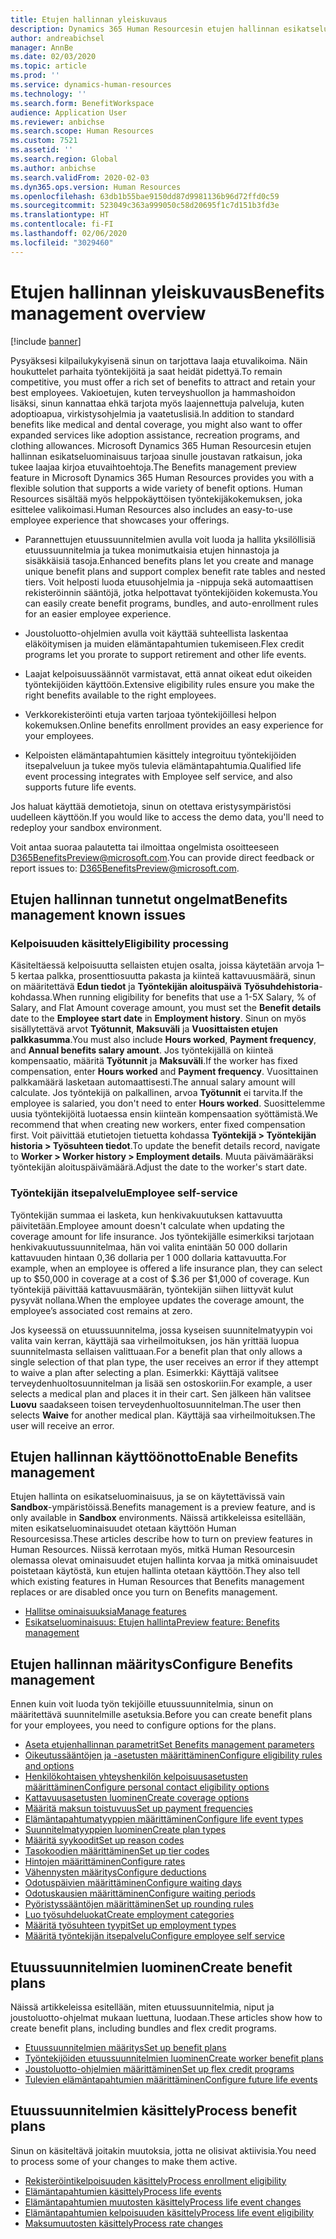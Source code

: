 ```yaml
---
title: Etujen hallinnan yleiskuvaus
description: Dynamics 365 Human Resourcesin etujen hallinnan esikatseluominaisuuden yleiskuvaus. Tarjoa työntekijöillesi laajennetut etuvaihtoehdot helppokäyttöisellä verkkokokemuksella.
author: andreabichsel
manager: AnnBe
ms.date: 02/03/2020
ms.topic: article
ms.prod: ''
ms.service: dynamics-human-resources
ms.technology: ''
ms.search.form: BenefitWorkspace
audience: Application User
ms.reviewer: anbichse
ms.search.scope: Human Resources
ms.custom: 7521
ms.assetid: ''
ms.search.region: Global
ms.author: anbichse
ms.search.validFrom: 2020-02-03
ms.dyn365.ops.version: Human Resources
ms.openlocfilehash: 63db1b55bae9150dd87d9981136b96d72ffd0c59
ms.sourcegitcommit: 523049c363a999050c58d20695f1c7d151b3fd3e
ms.translationtype: HT
ms.contentlocale: fi-FI
ms.lasthandoff: 02/06/2020
ms.locfileid: "3029460"
---
```

# <a name="benefits-management-overview"></a><span data-ttu-id="86c70-104">Etujen hallinnan yleiskuvaus</span><span class="sxs-lookup"><span data-stu-id="86c70-104">Benefits management overview</span></span>

[!include [banner](includes/preview-feature.md)]

<span data-ttu-id="86c70-105">Pysyäksesi kilpailukykyisenä sinun on tarjottava laaja etuvalikoima. Näin houkuttelet parhaita työntekijöitä ja saat heidät pidettyä.</span><span class="sxs-lookup"><span data-stu-id="86c70-105">To remain competitive, you must offer a rich set of benefits to attract and retain your best employees.</span></span> <span data-ttu-id="86c70-106">Vakioetujen, kuten terveyshuollon ja hammashoidon lisäksi, sinun kannattaa ehkä tarjota myös laajennettuja palveluja, kuten adoptioapua, virkistysohjelmia ja vaatetuslisiä.</span><span class="sxs-lookup"><span data-stu-id="86c70-106">In addition to standard benefits like medical and dental coverage, you might also want to offer expanded services like adoption assistance, recreation programs, and clothing allowances.</span></span> <span data-ttu-id="86c70-107">Microsoft Dynamics 365 Human Resourcesin etujen hallinnan esikatseluominaisuus tarjoaa sinulle joustavan ratkaisun, joka tukee laajaa kirjoa etuvaihtoehtoja.</span><span class="sxs-lookup"><span data-stu-id="86c70-107">The Benefits management preview feature in Microsoft Dynamics 365 Human Resources provides you with a flexible solution that supports a wide variety of benefit options.</span></span> <span data-ttu-id="86c70-108">Human Resources sisältää myös helppokäyttöisen työntekijäkokemuksen, joka esittelee valikoimasi.</span><span class="sxs-lookup"><span data-stu-id="86c70-108">Human Resources also includes an easy-to-use employee experience that showcases your offerings.</span></span>

- <span data-ttu-id="86c70-109">Parannettujen etuussuunnitelmien avulla voit luoda ja hallita yksilöllisiä etuussuunnitelmia ja tukea monimutkaisia etujen hinnastoja ja sisäkkäisiä tasoja.</span><span class="sxs-lookup"><span data-stu-id="86c70-109">Enhanced benefits plans let you create and manage unique benefit plans and support complex benefit rate tables and nested tiers.</span></span> <span data-ttu-id="86c70-110">Voit helposti luoda etuusohjelmia ja -nippuja sekä automaattisen rekisteröinnin sääntöjä, jotka helpottavat työntekijöiden kokemusta.</span><span class="sxs-lookup"><span data-stu-id="86c70-110">You can easily create benefit programs, bundles, and auto-enrollment rules for an easier employee experience.</span></span>

- <span data-ttu-id="86c70-111">Joustoluotto-ohjelmien avulla voit käyttää suhteellista laskentaa eläköitymisen ja muiden elämäntapahtumien tukemiseen.</span><span class="sxs-lookup"><span data-stu-id="86c70-111">Flex credit programs let you prorate to support retirement and other life events.</span></span>

- <span data-ttu-id="86c70-112">Laajat kelpoisuussäännöt varmistavat, että annat oikeat edut oikeiden työntekijöiden käyttöön.</span><span class="sxs-lookup"><span data-stu-id="86c70-112">Extensive eligibility rules ensure you make the right benefits available to the right employees.</span></span>

- <span data-ttu-id="86c70-113">Verkkorekisteröinti etuja varten tarjoaa työntekijöillesi helpon kokemuksen.</span><span class="sxs-lookup"><span data-stu-id="86c70-113">Online benefits enrollment provides an easy experience for your employees.</span></span>

- <span data-ttu-id="86c70-114">Kelpoisten elämäntapahtumien käsittely integroituu työntekijöiden itsepalveluun ja tukee myös tulevia elämäntapahtumia.</span><span class="sxs-lookup"><span data-stu-id="86c70-114">Qualified life event processing integrates with Employee self service, and also supports future life events.</span></span>

<span data-ttu-id="86c70-115">Jos haluat käyttää demotietoja, sinun on otettava eristysympäristösi uudelleen käyttöön.</span><span class="sxs-lookup"><span data-stu-id="86c70-115">If you would like to access the demo data, you'll need to redeploy your sandbox environment.</span></span>

<span data-ttu-id="86c70-116">Voit antaa suoraa palautetta tai ilmoittaa ongelmista osoitteeseen D365BenefitsPreview@microsoft.com.</span><span class="sxs-lookup"><span data-stu-id="86c70-116">You can provide direct feedback or report issues to:  D365BenefitsPreview@microsoft.com.</span></span>

## <a name="benefits-management-known-issues"></a><span data-ttu-id="86c70-117">Etujen hallinnan tunnetut ongelmat</span><span class="sxs-lookup"><span data-stu-id="86c70-117">Benefits management known issues</span></span>

### <a name="eligibility-processing"></a><span data-ttu-id="86c70-118">Kelpoisuuden käsittely</span><span class="sxs-lookup"><span data-stu-id="86c70-118">Eligibility processing</span></span>

<span data-ttu-id="86c70-119">Käsiteltäessä kelpoisuutta sellaisten etujen osalta, joissa käytetään arvoja 1–5 kertaa palkka, prosenttiosuutta pakasta ja kiinteä kattavuusmäärä, sinun on määritettävä **Edun tiedot** ja **Työntekijän aloituspäivä** **Työsuhdehistoria**-kohdassa.</span><span class="sxs-lookup"><span data-stu-id="86c70-119">When running eligibility for benefits that use a 1-5X Salary, % of Salary, and Flat Amount coverage amount, you must set the **Benefit details** date to the **Employee start date** in **Employment history**.</span></span> <span data-ttu-id="86c70-120">Sinun on myös sisällytettävä arvot **Työtunnit**, **Maksuväli** ja **Vuosittaisten etujen palkkasumma**.</span><span class="sxs-lookup"><span data-stu-id="86c70-120">You must also include **Hours worked**, **Payment frequency**, and **Annual benefits salary amount**.</span></span> <span data-ttu-id="86c70-121">Jos työntekijällä on kiinteä kompensaatio, määritä **Työtunnit** ja **Maksuväli**.</span><span class="sxs-lookup"><span data-stu-id="86c70-121">If the worker has fixed compensation, enter **Hours worked** and **Payment frequency**.</span></span> <span data-ttu-id="86c70-122">Vuosittainen palkkamäärä lasketaan automaattisesti.</span><span class="sxs-lookup"><span data-stu-id="86c70-122">The annual salary amount will calculate.</span></span> <span data-ttu-id="86c70-123">Jos työntekijä on palkallinen, arvoa **Työtunnit** ei tarvita.</span><span class="sxs-lookup"><span data-stu-id="86c70-123">If the employee is salaried, you don't need to enter **Hours worked**.</span></span> <span data-ttu-id="86c70-124">Suosittelemme uusia työntekijöitä luotaessa ensin kiinteän kompensaation syöttämistä.</span><span class="sxs-lookup"><span data-stu-id="86c70-124">We recommend that when creating new workers, enter fixed compensation first.</span></span> <span data-ttu-id="86c70-125">Voit päivittää etutietojen tietuetta kohdassa **Työntekijä > Työntekijän historia > Työsuhteen tiedot**.</span><span class="sxs-lookup"><span data-stu-id="86c70-125">To update the benefit details record, navigate to **Worker > Worker history > Employment details**.</span></span> <span data-ttu-id="86c70-126">Muuta päivämääräksi työntekijän aloituspäivämäärä.</span><span class="sxs-lookup"><span data-stu-id="86c70-126">Adjust the date to the worker's start date.</span></span>

### <a name="employee-self-service"></a><span data-ttu-id="86c70-127">Työntekijän itsepalvelu</span><span class="sxs-lookup"><span data-stu-id="86c70-127">Employee self-service</span></span>

<span data-ttu-id="86c70-128">Työntekijän summaa ei lasketa, kun henkivakuutuksen kattavuutta päivitetään.</span><span class="sxs-lookup"><span data-stu-id="86c70-128">Employee amount doesn't calculate when updating the coverage amount for life insurance.</span></span> <span data-ttu-id="86c70-129">Jos työntekijälle esimerkiksi tarjotaan henkivakuutussuunnitelmaa, hän voi valita enintään 50 000 dollarin kattavuuden hintaan 0,36 dollaria per 1 000 dollaria kattavuutta.</span><span class="sxs-lookup"><span data-stu-id="86c70-129">For example, when an employee is offered a life insurance plan, they can select up to $50,000 in coverage at a cost of $.36 per $1,000 of coverage.</span></span>  <span data-ttu-id="86c70-130">Kun työntekijä päivittää kattavuusmäärän, työntekijän siihen liittyvät kulut pysyvät nollana.</span><span class="sxs-lookup"><span data-stu-id="86c70-130">When the employee updates the coverage amount, the employee’s associated cost remains at zero.</span></span>

<span data-ttu-id="86c70-131">Jos kyseessä on etuussuunnitelma, jossa kyseisen suunnitelmatyypin voi valita vain kerran, käyttäjä saa virheilmoituksen, jos hän yrittää luopua suunnitelmasta sellaisen valittuaan.</span><span class="sxs-lookup"><span data-stu-id="86c70-131">For a benefit plan that only allows a single selection of that plan type, the user receives an error if they attempt to waive a plan after selecting a plan.</span></span> <span data-ttu-id="86c70-132">Esimerkki: Käyttäjä valitsee terveydenhuoltosuunnitelman ja lisää sen ostoskoriin.</span><span class="sxs-lookup"><span data-stu-id="86c70-132">For example, a user selects a medical plan and places it in their cart.</span></span> <span data-ttu-id="86c70-133">Sen jälkeen hän valitsee **Luovu** saadakseen toisen terveydenhuoltosuunnitelman.</span><span class="sxs-lookup"><span data-stu-id="86c70-133">The user then selects **Waive** for another medical plan.</span></span> <span data-ttu-id="86c70-134">Käyttäjä saa virheilmoituksen.</span><span class="sxs-lookup"><span data-stu-id="86c70-134">The user will receive an error.</span></span>

## <a name="enable-benefits-management"></a><span data-ttu-id="86c70-135">Etujen hallinnan käyttöönotto</span><span class="sxs-lookup"><span data-stu-id="86c70-135">Enable Benefits management</span></span>

<span data-ttu-id="86c70-136">Etujen hallinta on esikatseluominaisuus, ja se on käytettävissä vain **Sandbox**-ympäristöissä.</span><span class="sxs-lookup"><span data-stu-id="86c70-136">Benefits management is a preview feature, and is only available in **Sandbox** environments.</span></span> <span data-ttu-id="86c70-137">Näissä artikkeleissa esitellään, miten esikatseluominaisuudet otetaan käyttöön Human Resourcesissa.</span><span class="sxs-lookup"><span data-stu-id="86c70-137">These articles describe how to turn on preview features in Human Resources.</span></span> <span data-ttu-id="86c70-138">Niissä kerrotaan myös, mitkä Human Resourcesin olemassa olevat ominaisuudet etujen hallinta korvaa ja mitkä ominaisuudet poistetaan käytöstä, kun etujen hallinta otetaan käyttöön.</span><span class="sxs-lookup"><span data-stu-id="86c70-138">They also tell which existing features in Human Resources that Benefits management replaces or are disabled once you turn on Benefits management.</span></span>

- [<span data-ttu-id="86c70-139">Hallitse ominaisuuksia</span><span class="sxs-lookup"><span data-stu-id="86c70-139">Manage features</span></span>](hr-admin-manage-features.md)
- [<span data-ttu-id="86c70-140">Esikatseluominaisuus: Etujen hallinta</span><span class="sxs-lookup"><span data-stu-id="86c70-140">Preview feature: Benefits management</span></span>](hr-admin-manage-features.md?preview-feature-benefits-management)

## <a name="configure-benefits-management"></a><span data-ttu-id="86c70-141">Etujen hallinnan määritys</span><span class="sxs-lookup"><span data-stu-id="86c70-141">Configure Benefits management</span></span>

<span data-ttu-id="86c70-142">Ennen kuin voit luoda työn tekijöille etuussuunnitelmia, sinun on määritettävä suunnitelmille asetuksia.</span><span class="sxs-lookup"><span data-stu-id="86c70-142">Before you can create benefit plans for your employees, you need to configure options for the plans.</span></span>

- [<span data-ttu-id="86c70-143">Aseta etujenhallinnan parametrit</span><span class="sxs-lookup"><span data-stu-id="86c70-143">Set Benefits management parameters</span></span>](hr-benefits-setup-parameters.md)
- [<span data-ttu-id="86c70-144">Oikeutussääntöjen ja -asetusten määrittäminen</span><span class="sxs-lookup"><span data-stu-id="86c70-144">Configure eligibility rules and options</span></span>](hr-benefits-setup-eligibility-rules.md)
- [<span data-ttu-id="86c70-145">Henkilökohtaisen yhteyshenkilön kelpoisuusasetusten määrittäminen</span><span class="sxs-lookup"><span data-stu-id="86c70-145">Configure personal contact eligibility options</span></span>](hr-benefits-setup-contact-eligibility-options.md)
- [<span data-ttu-id="86c70-146">Kattavuusasetusten luominen</span><span class="sxs-lookup"><span data-stu-id="86c70-146">Create coverage options</span></span>](hr-benefits-setup-coverage-options.md)
- [<span data-ttu-id="86c70-147">Määritä maksun toistuvuus</span><span class="sxs-lookup"><span data-stu-id="86c70-147">Set up payment frequencies</span></span>](hr-benefits-setup-payment-frequencies.md)
- [<span data-ttu-id="86c70-148">Elämäntapahtumatyyppien määrittäminen</span><span class="sxs-lookup"><span data-stu-id="86c70-148">Configure life event types</span></span>](hr-benefits-setup-life-event-types.md)
- [<span data-ttu-id="86c70-149">Suunnitelmatyyppien luominen</span><span class="sxs-lookup"><span data-stu-id="86c70-149">Create plan types</span></span>](hr-benefits-setup-plan-types.md)
- [<span data-ttu-id="86c70-150">Määritä syykoodit</span><span class="sxs-lookup"><span data-stu-id="86c70-150">Set up reason codes</span></span>](hr-benefits-setup-reason-codes.md)
- [<span data-ttu-id="86c70-151">Tasokoodien määrittäminen</span><span class="sxs-lookup"><span data-stu-id="86c70-151">Set up tier codes</span></span>](hr-benefits-setup-tier-codes.md)
- [<span data-ttu-id="86c70-152">Hintojen määrittäminen</span><span class="sxs-lookup"><span data-stu-id="86c70-152">Configure rates</span></span>](hr-benefits-setup-rates.md)
- [<span data-ttu-id="86c70-153">Vähennysten määritys</span><span class="sxs-lookup"><span data-stu-id="86c70-153">Configure deductions</span></span>](hr-benefits-setup-deductions.md)
- [<span data-ttu-id="86c70-154">Odotuspäivien määrittäminen</span><span class="sxs-lookup"><span data-stu-id="86c70-154">Configure waiting days</span></span>](hr-benefits-setup-waiting-days.md)
- [<span data-ttu-id="86c70-155">Odotuskausien määrittäminen</span><span class="sxs-lookup"><span data-stu-id="86c70-155">Configure waiting periods</span></span>](hr-benefits-setup-waiting-periods.md)
- [<span data-ttu-id="86c70-156">Pyöristyssääntöjen määrittäminen</span><span class="sxs-lookup"><span data-stu-id="86c70-156">Set up rounding rules</span></span>](hr-benefits-setup-rounding-rules.md)
- [<span data-ttu-id="86c70-157">Luo työsuhdeluokat</span><span class="sxs-lookup"><span data-stu-id="86c70-157">Create employment categories</span></span>](hr-benefits-setup-employment-categories.md)
- [<span data-ttu-id="86c70-158">Määritä työsuhteen tyypit</span><span class="sxs-lookup"><span data-stu-id="86c70-158">Set up employment types</span></span>](hr-benefits-setup-employment-types.md)
- [<span data-ttu-id="86c70-159">Määritä työntekijän itsepalvelu</span><span class="sxs-lookup"><span data-stu-id="86c70-159">Configure employee self service</span></span>](hr-benefits-setup-employee-self-service.md)

## <a name="create-benefit-plans"></a><span data-ttu-id="86c70-160">Etuussuunnitelmien luominen</span><span class="sxs-lookup"><span data-stu-id="86c70-160">Create benefit plans</span></span>

<span data-ttu-id="86c70-161">Näissä artikkeleissa esitellään, miten etuussuunnitelmia, niput ja joustoluotto-ohjelmat mukaan luettuna, luodaan.</span><span class="sxs-lookup"><span data-stu-id="86c70-161">These articles show how to create benefit plans, including bundles and flex credit programs.</span></span>

- [<span data-ttu-id="86c70-162">Etuussuunnitelmien määritys</span><span class="sxs-lookup"><span data-stu-id="86c70-162">Set up benefit plans</span></span>](hr-benefits-plans-setup.md)
- [<span data-ttu-id="86c70-163">Työntekijöiden etuussuunnitelmien luominen</span><span class="sxs-lookup"><span data-stu-id="86c70-163">Create worker benefit plans</span></span>](hr-benefits-plans-worker.md)
- [<span data-ttu-id="86c70-164">Joustoluotto-ohjelmien määrittäminen</span><span class="sxs-lookup"><span data-stu-id="86c70-164">Set up flex credit programs</span></span>](hr-benefits-plans-flex-credit-programs.md)
- [<span data-ttu-id="86c70-165">Tulevien elämäntapahtumien määrittäminen</span><span class="sxs-lookup"><span data-stu-id="86c70-165">Configure future life events</span></span>](hr-benefits-plans-future-life-events.md)

## <a name="process-benefit-plans"></a><span data-ttu-id="86c70-166">Etuussuunnitelmien käsittely</span><span class="sxs-lookup"><span data-stu-id="86c70-166">Process benefit plans</span></span>

<span data-ttu-id="86c70-167">Sinun on käsiteltävä joitakin muutoksia, jotta ne olisivat aktiivisia.</span><span class="sxs-lookup"><span data-stu-id="86c70-167">You need to process some of your changes to make them active.</span></span>

- [<span data-ttu-id="86c70-168">Rekisteröintikelpoisuuden käsittely</span><span class="sxs-lookup"><span data-stu-id="86c70-168">Process enrollment eligibility</span></span>](hr-benefits-process-enrollment-eligibility.md)
- [<span data-ttu-id="86c70-169">Elämäntapahtumien käsittely</span><span class="sxs-lookup"><span data-stu-id="86c70-169">Process life events</span></span>](hr-benefits-process-life-events.md)
- [<span data-ttu-id="86c70-170">Elämäntapahtumien muutosten käsittely</span><span class="sxs-lookup"><span data-stu-id="86c70-170">Process life event changes</span></span>](hr-benefits-process-life-event-changes.md)
- [<span data-ttu-id="86c70-171">Elämäntapahtumien kelpoisuuden käsittely</span><span class="sxs-lookup"><span data-stu-id="86c70-171">Process life event eligibility</span></span>](hr-benefits-process-life-event-eligibility.md)
- [<span data-ttu-id="86c70-172">Maksumuutosten käsittely</span><span class="sxs-lookup"><span data-stu-id="86c70-172">Process rate changes</span></span>](hr-benefits-process-rate-changes.md)


